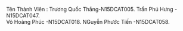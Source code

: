 Tên Thành Viên : 
Trương Quốc Thắng-N15DCAT005.
Trần Phú Hưng -N15DCAT047.  
Võ Hoàng Phúc -N15DCAT018.
NGuyễn Phước Tiến -N15DCAT058.
